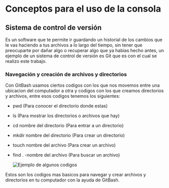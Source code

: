 # Conceptos para el uso de la consola

## Sistema de control de versión
Es un software que te permite ir guardando un historial de los cambios que le vas haciendo a tus archivos a lo largo del tiempo, sin tener que preocuparte por dañar algo o recuperar algo que ya habias hecho antes, un ejemplo de un sistema de control de versión es Git que es con el cual se realizo este trabajo.

### Navegación y creación de archivos y directorios
Con GitBash usamos ciertos codigos con los que nos movemos entre una ubicacion del computador a otra y codigos con los que creamos directorios y archivos, entre esos codigos tenemos los siguientes:

- pwd (Para conocer el directorio donde estas)
- ls (Para mostrar los directorios o archivos que hay)
- cd nombre del directorio (Para entrar a un directorio)
- mkdir nombre del directorio (Para crear un directorio)
- touch nombre del archivo (Para crear un archivo)
- find . -nombre del archivo (Para buscar un archivo)

  ![Ejemplo de algunos codigos](~/Documents/prog-2510-git-github-MonarBQ/mi_proyecto/images/4489591b-09d5-4f1d-8e0c-8f0c0c9386db.jpg)


Estos son los codigos mas basicos para navegar y crear archivos y directorios en tu computador con la ayuda de GitBash.
